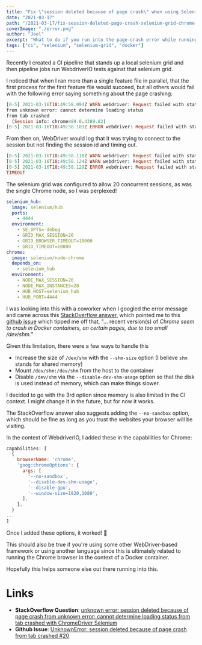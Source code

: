 ```yaml
---
title: "Fix \"session deleted because of page crash\" when using Selenium Grid and Docker"
date: "2021-03-17"
path: "/2021-03-17/fix-session-deleted-page-crash-selenium-grid-chrome-docker"
coverImage: "./error.png"
author: "Joel"
excerpt: "What to do if you run into the page-crash error while running a chrome node in selenium grid with docker"
tags: ["ci", "selenium", "selenium-grid", "docker"]
---
```


Recently I created a CI pipeline that stands up a local selenium grid and then pipeline jobs run WebdriverIO tests against that selenium grid.

I noticed that when I ran more than a single feature file in parallel, that the first process for the first feature file would succeed, but all others would fail with the following error saying something about the page crashing:

```prolog
[0-5] 2021-03-16T18:49:58.094Z WARN webdriver: Request failed with status 500 due to unknown error: session deleted because of page crash                                     
from unknown error: cannot determine loading status                                                                                                                           
from tab crashed                                                                                                                                                              
  (Session info: chrome=89.0.4389.82)                                                                                                                                         
[0-5] 2021-03-16T18:49:58.103Z ERROR webdriver: Request failed with status 404 due to invalid session id: invalid session id
```

From then on, WebDriver would log that it was trying to connect to the session but not finding the session id and timing out.

```prolog
[0-5] 2021-03-16T18:49:58.118Z WARN webdriver: Request failed with status 500 due to Session [cdc0c2a1ee9d791bd13827a53754de91] was terminated due to BROWSER_TIMEOUT         
[0-5] 2021-03-16T18:49:58.124Z WARN webdriver: Request failed with status 500 due to Session [cdc0c2a1ee9d791bd13827a53754de91] was terminated due to BROWSER_TIMEOUT         
[0-5] 2021-03-16T18:49:58.129Z ERROR webdriver: Request failed with status 500 due to unknown error: Session [cdc0c2a1ee9d791bd13827a53754de91] was terminated due to BROWSER_
TIMEOUT
```

The selenium grid was configured to allow 20 concurrent sessions, as was the single Chrome node, so I was perplexed!

```yaml
selenium_hub:
  image: selenium/hub
  ports:
    - 4444
  environment:
    - SE_OPTS=-debug
    - GRID_MAX_SESSION=20
    - GRID_BROWSER_TIMEOUT=10000
    - GRID_TIMEOUT=10000
chrome:
  image: selenium/node-chrome
  depends_on:
    - selenium_hub
  environment: 
    - NODE_MAX_SESSION=20
    - NODE_MAX_INSTANCES=20
    - HUB_HOST=selenium_hub
    - HUB_PORT=4444
```

I was looking into this with a coworker when I googled the error message and came across this [StackOverflow answer](https://stackoverflow.com/a/53970825), which pointed me to this [github issue](https://github.com/elgalu/docker-selenium/issues/20) which tipped me off that, "... recent version(s) of *Chrome seem to crash in Docker containers, on certain pages, due to too small /dev/shm.*"

Given this limitation, there were a few ways to handle this

- Increase the size of `/dev/shm` with the `--shm-size` option (I believe `shm` stands for shared memory)
- Mount `/dev/shm:/dev/shm` from the host to the container
- Disable `/dev/shm` via the `--disable-dev-shm-usage` option so that the disk is used instead of memory, which can make things slower.

I decided to go with the 3rd option since memory is also limited in the CI context. I might change it in the future, but for now it works.

The StackOverflow answer also suggests adding the `--no-sandbox` option, which should be fine as long as you trust the websites your browser will be visiting.

In the context of WebdriverIO, I added these in the capabilities for Chrome:

```jsx
capabilities: [
  {
    browserName: 'chrome',
    'goog:chromeOptions': {
      args: [
        '--no-sandbox',
        '--disable-dev-shm-usage',
        '--disable-gpu',
        '--window-size=1920,1080',
      ],
    },
  }
...
]
```

Once I added these options, it worked! 🎉

This should also be true if you're using some other WebDriver-based framework or using another language since this is ultimately related to running the Chrome browser in the context of a Docker container.

Hopefully this helps someone else out there running into this.

# Links

- **StackOverflow Question**: [unknown error: session deleted because of page crash from unknown error: cannot determine loading status from tab crashed with ChromeDriver Selenium](https://stackoverflow.com/questions/53902507/unknown-error-session-deleted-because-of-page-crash-from-unknown-error-cannot)
- **Github Issue**: [UnknownError: session deleted because of page crash from tab crashed #20](https://github.com/elgalu/docker-selenium/issues/20)